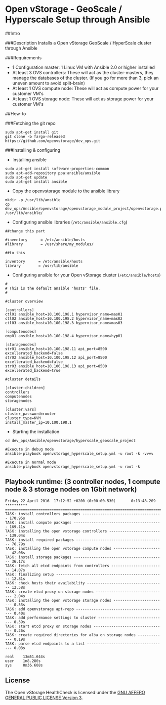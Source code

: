 # Open vStorage - GeoScale / Hyperscale Setup through Ansible

##Intro

###Description
Installs a Open vStorage GeoScale / HyperScale cluster through Ansible

###Requirements
* 1 Configuration master: 1 Linux VM with Ansible 2.0 or higher installed
* At least 3 OVS controllers: These will act as the cluster-masters, they manage the databases of the cluster. (If you go for more than 3, pick an uneven amount to avoid split-brain)
* At least 1 OVS compute node: These will act as compute power for your customer VM's
* At least 1 OVS storage node: These will act as storage power for your customer VM's

##How-to

###Fetching the git repo

```
sudo apt-get install git
git clone -b fargo-release3 https://github.com/openvstorage/dev_ops.git
```

###Installing & configuring

* Installing ansible
```
sudo apt-get install software-properties-common
sudo apt-add-repository ppa:ansible/ansible
sudo apt-get update
sudo apt-get install ansible
```

* Copy the openvstorage module to the ansible library

```
mkdir -p /usr/lib/ansible
cp dev_ops/Ansible/openvstorage/openvstorage_module_project/openvstorage.py /usr/lib/ansible/
```

* Configuring ansible libraries (`/etc/ansible/ansible.cfg`)

```
##change this part
 
#inventory      = /etc/ansible/hosts
#library        = /usr/share/my_modules/
 
##to this
 
inventory      = /etc/ansible/hosts
library        = /usr/lib/ansible
```

* Configuring ansible for your Open vStorage cluster (`/etc/ansible/hosts`)

```
#
# This is the default ansible 'hosts' file.
#

#cluster overview

[controllers]
ctl01 ansible_host=10.100.198.1 hypervisor_name=mas01
ctl02 ansible_host=10.100.198.2 hypervisor_name=mas02
ctl03 ansible_host=10.100.198.3 hypervisor_name=mas03

[computenodes]
cmp01 ansible_host=10.100.198.4 hypervisor_name=hyp01

[storagenodes]
str01 ansible_host=10.100.198.11 api_port=8500 excellerated_backend=false
str02 ansible_host=10.100.198.12 api_port=8500 excellerated_backend=false
str03 ansible_host=10.100.198.13 api_port=8500 excellerated_backend=true

#cluster details

[cluster:children]
controllers
computenodes
storagenodes

[cluster:vars]
cluster_password=rooter
cluster_type=KVM
install_master_ip=10.100.198.1
```

* Starting the installation

```
cd dev_ops/Ansible/openvstorage/hyperscale_geoscale_project
 
#Execute in debug mode
ansible-playbook openvstorage_hyperscale_setup.yml -u root -k -vvvv

#Execute in normal mode
ansible-playbook openvstorage_hyperscale_setup.yml -u root -k
```

## Playbook runtime: (3 controller nodes, 1 compute node & 3 storage nodes on 1Gbit network)
```
Friday 22 April 2016  17:12:52 +0200 (0:00:00.530)       0:13:48.209 ********** 
=============================================================================== 
TASK: install controllers packages ------------------------------------ 170.95s
TASK: install compute packages ---------------------------------------- 169.11s
TASK: installing the open vstorage controllers ------------------------ 139.04s
TASK: install required packages ---------------------------------------- 76.79s
TASK: installing the open vstorage compute nodes ----------------------- 42.06s
TASK: install storage packages ----------------------------------------- 36.17s
TASK: fetch all etcd endpoints from controllers ------------------------ 14.07s
TASK: finalizing setup ------------------------------------------------- 12.81s
TASK: check hosts their availability ----------------------------------- 12.58s
TASK: create etcd proxy on storage nodes -------------------------------- 2.04s
TASK: installing the open vstorage storage nodes ------------------------ 0.53s
TASK: add openvstorage apt-repo ----------------------------------------- 0.40s
TASK: add performance settings to cluster ------------------------------- 0.39s
TASK: start etcd proxy on storage nodes --------------------------------- 0.26s
TASK: create required directories for alba on storage nodes ------------- 0.19s
TASK: parse etcd endpoints to a list ------------------------------------ 0.03s

real    13m51.644s
user    1m8.280s
sys     0m36.608s

```

## License
The Open vStorage HealthCheck is licensed under the [GNU AFFERO GENERAL PUBLIC LICENSE Version 3](https://www.gnu.org/licenses/agpl.html).